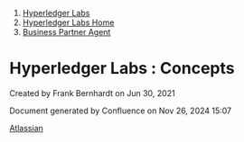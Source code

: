 1. [Hyperledger Labs](index.html)
2. [Hyperledger Labs Home](Hyperledger-Labs-Home_20283400.html)
3. [Business Partner Agent](Business-Partner-Agent_20283439.html)

# Hyperledger Labs : Concepts

Created by Frank Bernhardt on Jun 30, 2021

Document generated by Confluence on Nov 26, 2024 15:07

[Atlassian](http://www.atlassian.com/)
